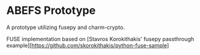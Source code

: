 # ABEFS Prototype
A prototype utilizing fusepy and charm-crypto.

FUSE implementation based on [Stavros Korokithakis' fusepy passthrough example][https://github.com/skorokithakis/python-fuse-sample]

